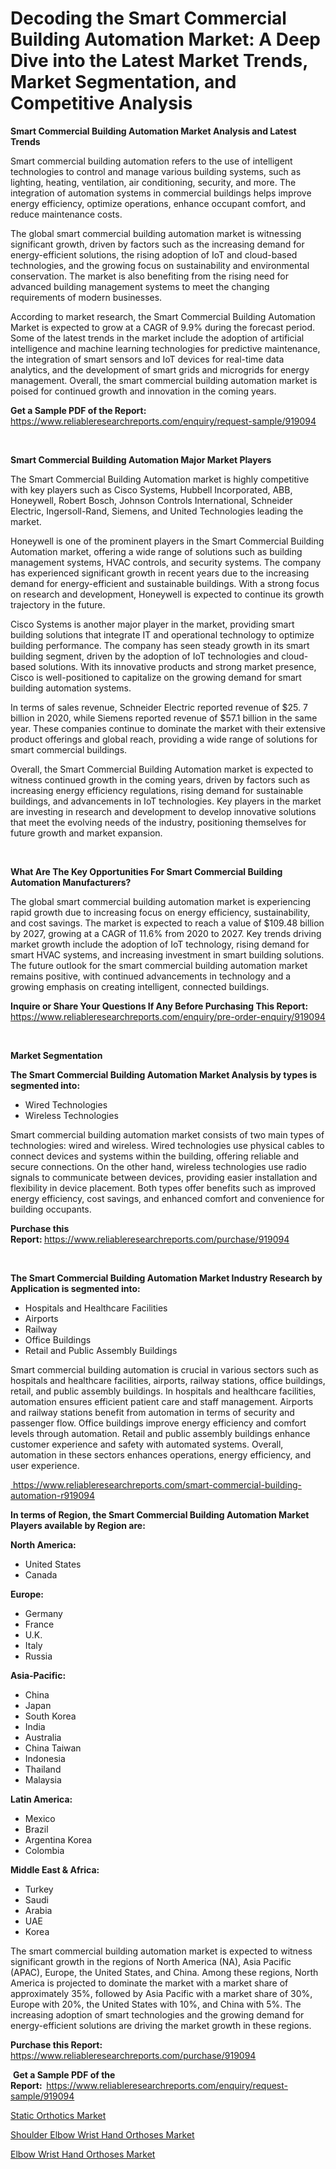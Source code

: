 <p><h1>Decoding the Smart Commercial Building Automation Market: A Deep Dive into the Latest Market Trends, Market Segmentation, and Competitive Analysis</h1></p><p><strong>Smart Commercial Building Automation Market Analysis and Latest Trends</strong></p>
<p><p>Smart commercial building automation refers to the use of intelligent technologies to control and manage various building systems, such as lighting, heating, ventilation, air conditioning, security, and more. The integration of automation systems in commercial buildings helps improve energy efficiency, optimize operations, enhance occupant comfort, and reduce maintenance costs.</p><p>The global smart commercial building automation market is witnessing significant growth, driven by factors such as the increasing demand for energy-efficient solutions, the rising adoption of IoT and cloud-based technologies, and the growing focus on sustainability and environmental conservation. The market is also benefiting from the rising need for advanced building management systems to meet the changing requirements of modern businesses.</p><p>According to market research, the Smart Commercial Building Automation Market is expected to grow at a CAGR of 9.9% during the forecast period. Some of the latest trends in the market include the adoption of artificial intelligence and machine learning technologies for predictive maintenance, the integration of smart sensors and IoT devices for real-time data analytics, and the development of smart grids and microgrids for energy management. Overall, the smart commercial building automation market is poised for continued growth and innovation in the coming years.</p></p>
<p><strong>Get a Sample PDF of the Report:&nbsp;</strong> <a href="https://www.reliableresearchreports.com/enquiry/request-sample/919094">https://www.reliableresearchreports.com/enquiry/request-sample/919094</a></p>
<p>&nbsp;</p>
<p><strong>Smart Commercial Building Automation Major Market Players</strong></p>
<p><p>The Smart Commercial Building Automation market is highly competitive with key players such as Cisco Systems, Hubbell Incorporated, ABB, Honeywell, Robert Bosch, Johnson Controls International, Schneider Electric, Ingersoll-Rand, Siemens, and United Technologies leading the market.</p><p>Honeywell is one of the prominent players in the Smart Commercial Building Automation market, offering a wide range of solutions such as building management systems, HVAC controls, and security systems. The company has experienced significant growth in recent years due to the increasing demand for energy-efficient and sustainable buildings. With a strong focus on research and development, Honeywell is expected to continue its growth trajectory in the future.</p><p>Cisco Systems is another major player in the market, providing smart building solutions that integrate IT and operational technology to optimize building performance. The company has seen steady growth in its smart building segment, driven by the adoption of IoT technologies and cloud-based solutions. With its innovative products and strong market presence, Cisco is well-positioned to capitalize on the growing demand for smart building automation systems.</p><p>In terms of sales revenue, Schneider Electric reported revenue of $25. 7 billion in 2020, while Siemens reported revenue of $57.1 billion in the same year. These companies continue to dominate the market with their extensive product offerings and global reach, providing a wide range of solutions for smart commercial buildings.</p><p>Overall, the Smart Commercial Building Automation market is expected to witness continued growth in the coming years, driven by factors such as increasing energy efficiency regulations, rising demand for sustainable buildings, and advancements in IoT technologies. Key players in the market are investing in research and development to develop innovative solutions that meet the evolving needs of the industry, positioning themselves for future growth and market expansion.</p></p>
<p>&nbsp;</p>
<p><strong>What Are The Key Opportunities For Smart Commercial Building Automation Manufacturers?</strong></p>
<p><p>The global smart commercial building automation market is experiencing rapid growth due to increasing focus on energy efficiency, sustainability, and cost savings. The market is expected to reach a value of $109.48 billion by 2027, growing at a CAGR of 11.6% from 2020 to 2027. Key trends driving market growth include the adoption of IoT technology, rising demand for smart HVAC systems, and increasing investment in smart building solutions. The future outlook for the smart commercial building automation market remains positive, with continued advancements in technology and a growing emphasis on creating intelligent, connected buildings.</p></p>
<p><strong>Inquire or Share Your Questions If Any Before Purchasing This Report:</strong> <a href="https://www.reliableresearchreports.com/enquiry/pre-order-enquiry/919094">https://www.reliableresearchreports.com/enquiry/pre-order-enquiry/919094</a></p>
<p>&nbsp;</p>
<p><strong>Market Segmentation</strong></p>
<p><strong>The Smart Commercial Building Automation Market Analysis by types is segmented into:</strong></p>
<p><ul><li>Wired Technologies</li><li>Wireless Technologies</li></ul></p>
<p><p>Smart commercial building automation market consists of two main types of technologies: wired and wireless. Wired technologies use physical cables to connect devices and systems within the building, offering reliable and secure connections. On the other hand, wireless technologies use radio signals to communicate between devices, providing easier installation and flexibility in device placement. Both types offer benefits such as improved energy efficiency, cost savings, and enhanced comfort and convenience for building occupants.</p></p>
<p><strong>Purchase this Report:&nbsp;</strong><a href="https://www.reliableresearchreports.com/purchase/919094">https://www.reliableresearchreports.com/purchase/919094</a></p>
<p>&nbsp;</p>
<p><strong>The Smart Commercial Building Automation Market Industry Research by Application is segmented into:</strong></p>
<p><ul><li>Hospitals and Healthcare Facilities</li><li>Airports</li><li>Railway</li><li>Office Buildings</li><li>Retail and Public Assembly Buildings</li></ul></p>
<p><p>Smart commercial building automation is crucial in various sectors such as hospitals and healthcare facilities, airports, railway stations, office buildings, retail, and public assembly buildings. In hospitals and healthcare facilities, automation ensures efficient patient care and staff management. Airports and railway stations benefit from automation in terms of security and passenger flow. Office buildings improve energy efficiency and comfort levels through automation. Retail and public assembly buildings enhance customer experience and safety with automated systems. Overall, automation in these sectors enhances operations, energy efficiency, and user experience.</p></p>
<p><a href="https://www.reliableresearchreports.com/smart-commercial-building-automation-r919094">&nbsp;https://www.reliableresearchreports.com/smart-commercial-building-automation-r919094</a></p>
<p><strong>In terms of Region, the Smart Commercial Building Automation Market Players available by Region are:</strong></p>
<p>
    <p> <strong> North America: </strong>
        <ul>
            <li>United States</li>
            <li>Canada</li>
        </ul>
        </p> 
    <p> <strong> Europe: </strong>
        <ul>
            <li>Germany</li>
            <li>France</li>
            <li>U.K.</li>
            <li>Italy</li>
            <li>Russia</li>
        </ul>
        </p> 
    <p> <strong> Asia-Pacific: </strong>
        <ul>
            <li>China</li>
            <li>Japan</li>
            <li>South Korea</li>
            <li>India</li>
            <li>Australia</li>
            <li>China Taiwan</li>
            <li>Indonesia</li>
            <li>Thailand</li>
            <li>Malaysia</li>
        </ul>
        </p> 
    <p> <strong> Latin America: </strong>
        <ul>
            <li>Mexico</li>
            <li>Brazil</li>
            <li>Argentina Korea</li>
            <li>Colombia</li>
        </ul>
        </p> 
    <p> <strong> Middle East & Africa: </strong>
        <ul>
            <li>Turkey</li>
            <li>Saudi</li>
            <li>Arabia</li>
            <li>UAE</li>
            <li>Korea</li>
        </ul>
    </p>
    </p>
<p><p>The smart commercial building automation market is expected to witness significant growth in the regions of North America (NA), Asia Pacific (APAC), Europe, the United States, and China. Among these regions, North America is projected to dominate the market with a market share of approximately 35%, followed by Asia Pacific with a market share of 30%, Europe with 20%, the United States with 10%, and China with 5%. The increasing adoption of smart technologies and the growing demand for energy-efficient solutions are driving the market growth in these regions.</p></p>
<p><strong>Purchase this Report: </strong><a href="https://www.reliableresearchreports.com/purchase/919094">https://www.reliableresearchreports.com/purchase/919094</a></p>
<p>&nbsp;<strong>Get a Sample PDF of the Report:&nbsp;&nbsp;</strong><a href="https://www.reliableresearchreports.com/enquiry/request-sample/919094">https://www.reliableresearchreports.com/enquiry/request-sample/919094</a></p>
<p><strong></strong></p>
<p><p><a href="https://github.com/joannagoyvaerts/Market-Research-Report-List-3/blob/main/static-orthotics-market.md">Static Orthotics Market</a></p><p><a href="https://github.com/Hazelklievgspy6vdcsmu106w/Market-Research-Report-List-3/blob/main/shoulder-elbow-wrist-hand-orthoses-market.md">Shoulder Elbow Wrist Hand Orthoses Market</a></p><p><a href="https://github.com/lubmix/Market-Research-Report-List-3/blob/main/elbow-wrist-hand-orthoses-market.md">Elbow Wrist Hand Orthoses Market</a></p></p>
